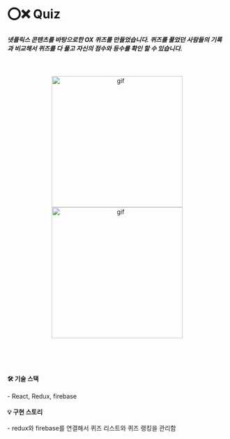 # ⭕❌ Quiz

##### 넷플릭스 콘텐츠를 바탕으로한 OX 퀴즈를 만들었습니다. 퀴즈를 풀었던 사람들의 기록과 비교해서 퀴즈를 다 풀고 자신의 점수와 등수를 확인 할 수 있습니다. 
<br />
<p align="center">
  <img src="https://user-images.githubusercontent.com/65863834/151995558-8f76ffd3-9dce-4491-ae70-ccbf07a7604d.gif" alt="gif" width="300px"/>
    <img src="https://user-images.githubusercontent.com/65863834/151995570-fa7f5c17-bb88-4106-a559-e231c4e00c6d.gif" alt="gif" width="300px"/>
</p>
<br><br/>
<br><br/>
<b>
🛠 기술 스택</b> <br><br/>
- React, Redux, firebase
<br><br/>
<b>
💡 구현 스토리</b> <br><br/>
- redux와 firebase를 연결해서 퀴즈 리스트와 퀴즈 랭킹을 관리함
<br><br/>
<br><br/>
<br><br/>
<br><br/>
